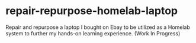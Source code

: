 # repair-repurpose-homelab-laptop
Repair and repurpose a laptop I bought on Ebay to be utilized as a Homelab system to further my hands-on learning experience.
(Work In Progress)

